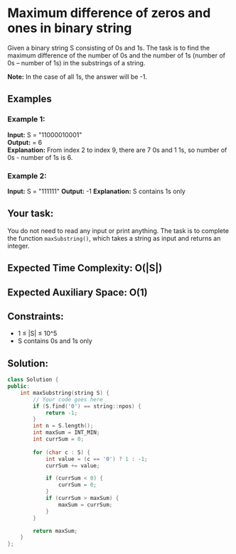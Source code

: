 # Maximum difference of zeros and ones in binary string

Given a binary string S consisting of 0s and 1s. The task is to find the maximum difference of the number of 0s and the number of 1s (number of 0s – number of 1s) in the substrings of a string.

**Note:** In the case of all 1s, the answer will be -1.

## Examples

### Example 1:

**Input:** S = "11000010001" </br>
**Output:** = 6 </br>
**Explanation:** From index 2 to index 9, there are 7 0s and 1 1s, so number of 0s - number of 1s is 6. 

### Example 2:

**Input:** S = "111111"
**Output:** -1
**Explanation:** S contains 1s only 

## Your task:

You do not need to read any input or print anything. The task is to complete the function `maxSubstring()`, which takes a string as input and returns an integer.

## Expected Time Complexity: O(|S|)
## Expected Auxiliary Space: O(1)

## Constraints:
- 1 ≤ |S| ≤ 10^5
- S contains 0s and 1s only

## Solution:

```cpp
class Solution {
public:	
    int maxSubstring(string S) {
        // Your code goes here
        if (S.find('0') == string::npos) {
            return -1;
        }
        int n = S.length();
        int maxSum = INT_MIN;
        int currSum = 0;
        
        for (char c : S) {
            int value = (c == '0') ? 1 : -1;
            currSum += value;

            if (currSum < 0) {
                currSum = 0;
            }
            if (currSum > maxSum) {
                maxSum = currSum;
            }
        }

        return maxSum;
    }
};
